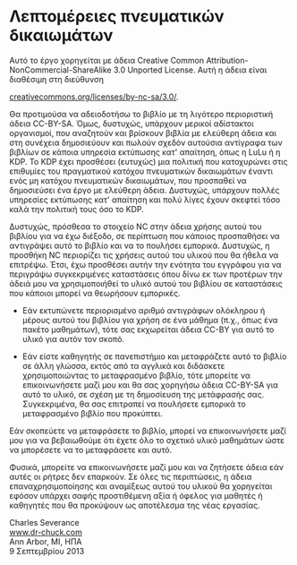 Λεπτομέρειες πνευματικών δικαιωμάτων
====================================

Αυτό το έργο χορηγείται με άδεια Creative Common
Attribution-NonCommercial-ShareAlike 3.0 Unported License.
Αυτή η άδεια είναι διαθέσιμη στη διεύθυνση

[creativecommons.org/licenses/by-nc-sa/3.0/](creativecommons.org/licenses/by-nc-sa/3.0/).

Θα προτιμούσα να αδειοδοτήσω το βιβλίο με τη λιγότερο περιοριστική άδεια
CC-BY-SA. Όμως, δυστυχώς, υπάρχουν μερικοί αδίστακτοι οργανισμοί, που αναζητούν
και βρίσκουν βιβλία με ελεύθερη άδεια και στη συνέχεια δημοσιεύουν και πωλούν
σχεδόν αυτούσια αντίγραφα των βιβλίων σε κάποια υπηρεσία εκτύπωσης κατ'
απαίτηση, όπως η LuLu ή η KDP. Το KDP έχει προσθέσει (ευτυχώς) μια πολιτική που
κατοχυρώνει στις επιθυμίες του πραγματικού κατόχου πνευματικών δικαιωμάτων
έναντι ενός μη κατόχου πνευματικών δικαιωμάτων, που προσπαθεί να δημοσιεύσει
ένα έργο με ελεύθερη άδεια. Δυστυχώς, υπάρχουν πολλές υπηρεσίες εκτύπωσης κατ'
απαίτηση και πολύ λίγες έχουν σκεφτεί τόσο καλά την πολιτική τους όσο το KDP.

Δυστυχώς, πρόσθεσα το στοιχείο NC στην άδεια χρήσης αυτού του βιβλίου για να
έχω διέξοδο, σε περίπτωση που κάποιος προσπαθήσει να αντιγράψει αυτό το βιβλίο
και να το πουλήσει εμπορικά. Δυστυχώς, η προσθήκη NC περιορίζει τις χρήσεις
αυτού του υλικού που θα ήθελα να επιτρέψω. Έτσι, έχω προσθέσει αυτήν την
ενότητα του εγγράφου για να περιγράψω συγκεκριμένες καταστάσεις όπου δίνω εκ
των προτέρων την άδειά μου να χρησιμοποιήθεί το υλικό αυτού του βιβλίου σε
καταστάσεις που κάποιοι μπορεί να θεωρήσουν εμπορικές.

- Εάν εκτυπώνετε περιορισμένο αριθμό αντιγράφων ολόκληρου ή μέρους αυτού του
    βιβλίου για χρήση σε ένα μάθημα (π.χ., όπως ένα πακέτο μαθημάτων), τότε σας
    εκχωρείται άδεια CC-BY για αυτό το υλικό για αυτόν τον σκοπό.

- Εάν είστε καθηγητής σε πανεπιστήμιο και μεταφράζετε αυτό το βιβλίο σε άλλη
    γλώσσα, εκτός από τα αγγλικά και διδάσκετε χρησιμοποιώντας το μεταφρασμένο
    βιβλίο, τότε μπορείτε να επικοινωνήσετε μαζί μου και θα σας χορηγήσω άδεια
    CC-BY-SA για αυτό το υλικό, σε σχέση με τη δημοσίευση της μετάφρασής σας.
    Συγκεκριμένα, θα σας επιτραπεί να πουλήσετε εμπορικά το μεταφρασμένο βιβλίο
    που προκύπτει.

Εάν σκοπεύετε να μεταφράσετε το βιβλίο, μπορεί να επικοινωνήσετε μαζί μου για
να βεβαιωθούμε ότι έχετε όλο το σχετικό υλικό μαθημάτων ώστε να μπορέσετε να το
μεταφράσετε και αυτό.

Φυσικά, μπορείτε να επικοινωνήσετε μαζί μου και να ζητήσετε άδεια εάν αυτές οι
ρήτρες δεν επαρκούν. Σε όλες τις περιπτώσεις, η άδεια επαναχρησιμοποίησης και
αναμίξεως αυτού του υλικού θα χορηγείται εφόσον υπάρχει σαφής προστιθέμενη αξία
ή όφελος για μαθητές ή καθηγητές που θα προκύψουν ως αποτέλεσμα της νέας
εργασίας.

Charles Severance\
www.dr-chuck.com \
Ann Arbor, MI, ΗΠΑ\
9 Σεπτεμβρίου 2013

